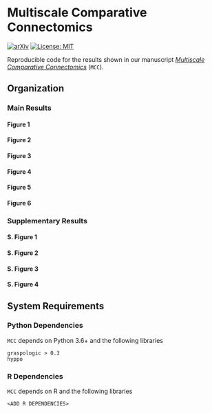 # Multiscale Comparative Connectomics

[![arXiv](https://img.shields.io/badge/arXiv-2011.14990-red.svg?style=flat)](https://arxiv.org/abs/2011.14990)
[![License: MIT](https://img.shields.io/badge/License-MIT-yellow.svg)](https://opensource.org/licenses/MIT)

Reproducible code for the results shown in our manuscript [*Multiscale Comparative Connectomics*](https://arxiv.org/abs/2011.14990) (`MCC`).

## Organization

### Main Results

#### Figure 1

#### Figure 2

#### Figure 3

#### Figure 4

#### Figure 5

#### Figure 6

### Supplementary Results

#### S. Figure 1

#### S. Figure 2

#### S. Figure 3

#### S. Figure 4

## System Requirements

### Python Dependencies

`MCC` depends on Python 3.6+ and the following libraries
```
graspologic > 0.3
hyppo
```

### R Dependencies
`MCC` depends on R <ADD VERSION NUMBER> and the following libraries
```
<ADD R DEPENDENCIES>
```

